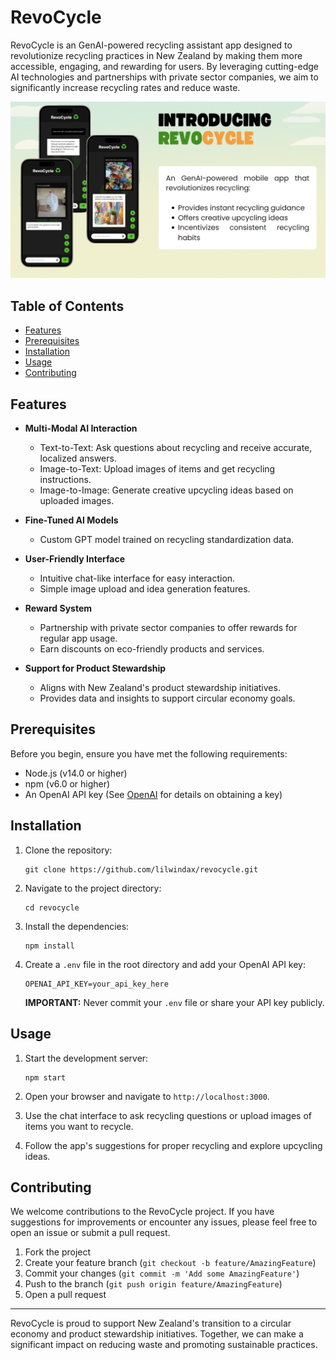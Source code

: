 # RevoCycle

RevoCycle is an GenAI-powered recycling assistant app designed to revolutionize recycling practices in New Zealand by making them more accessible, engaging, and rewarding for users. By leveraging cutting-edge AI technologies and partnerships with private sector companies, we aim to significantly increase recycling rates and reduce waste.

![alt text](https://raw.githubusercontent.com/lilwindax/revocycle/main/Screenshot%202024-08-10%20130025.png)

## Table of Contents

- [Features](#features)
- [Prerequisites](#prerequisites)
- [Installation](#installation)
- [Usage](#usage)
- [Contributing](#contributing)

## Features

- **Multi-Modal AI Interaction**
  - Text-to-Text: Ask questions about recycling and receive accurate, localized answers.
  - Image-to-Text: Upload images of items and get recycling instructions.
  - Image-to-Image: Generate creative upcycling ideas based on uploaded images.

- **Fine-Tuned AI Models**
  - Custom GPT model trained on recycling standardization data.

- **User-Friendly Interface**
  - Intuitive chat-like interface for easy interaction.
  - Simple image upload and idea generation features.

- **Reward System**
  - Partnership with private sector companies to offer rewards for regular app usage.
  - Earn discounts on eco-friendly products and services.

- **Support for Product Stewardship**
  - Aligns with New Zealand's product stewardship initiatives.
  - Provides data and insights to support circular economy goals.

## Prerequisites

Before you begin, ensure you have met the following requirements:

- Node.js (v14.0 or higher)
- npm (v6.0 or higher)
- An OpenAI API key (See [OpenAI](https://openai.com/api/) for details on obtaining a key)

## Installation

1. Clone the repository:
   ```
   git clone https://github.com/lilwindax/revocycle.git
   ```

2. Navigate to the project directory:
   ```
   cd revocycle
   ```

3. Install the dependencies:
   ```
   npm install
   ```

4. Create a `.env` file in the root directory and add your OpenAI API key:
   ```
   OPENAI_API_KEY=your_api_key_here
   ```

   **IMPORTANT:** Never commit your `.env` file or share your API key publicly.

## Usage

1. Start the development server:
   ```
   npm start
   ```

2. Open your browser and navigate to `http://localhost:3000`.

3. Use the chat interface to ask recycling questions or upload images of items you want to recycle.

4. Follow the app's suggestions for proper recycling and explore upcycling ideas.

## Contributing

We welcome contributions to the RevoCycle project. If you have suggestions for improvements or encounter any issues, please feel free to open an issue or submit a pull request.

1. Fork the project
2. Create your feature branch (`git checkout -b feature/AmazingFeature`)
3. Commit your changes (`git commit -m 'Add some AmazingFeature'`)
4. Push to the branch (`git push origin feature/AmazingFeature`)
5. Open a pull request

---

RevoCycle is proud to support New Zealand's transition to a circular economy and product stewardship initiatives. Together, we can make a significant impact on reducing waste and promoting sustainable practices.
